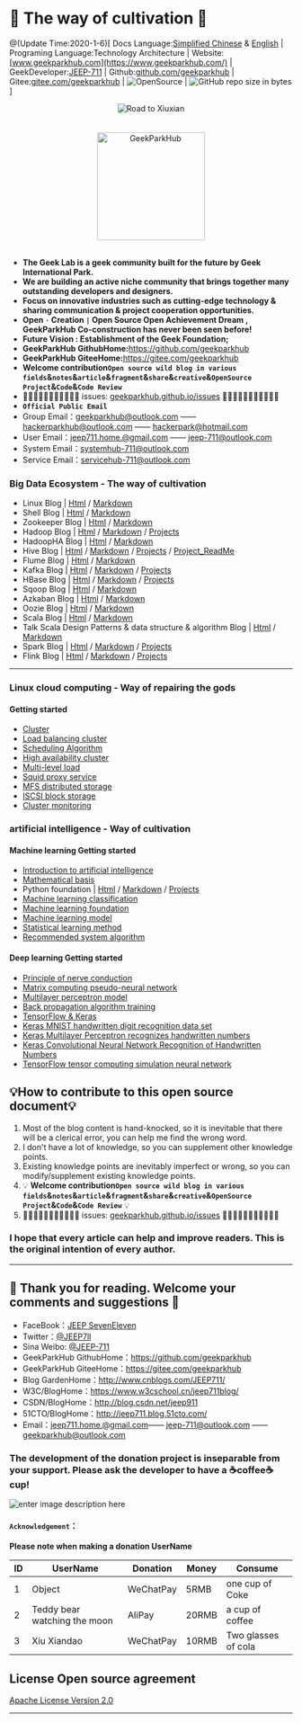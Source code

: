 # 🙈 The way of cultivation 🙈

@(Update Time:2020-1-6)[ Docs Language:[Simplified Chinese](https://github.com/geekparkhub/geekparkhub.github.io/blob/master/README_CN.md) & [English](https://github.com/geekparkhub/geekparkhub.github.io/blob/master/README.md) | Programing Language:Technology Architecture | Website:[www.geekparkhub.com](https://www.geekparkhub.com/) | GeekDeveloper:[JEEP-711](https://github.com/jeep711) | Github:[github.com/geekparkhub](https://github.com/geekparkhub) | Gitee:[gitee.com/geekparkhub](https://gitee.com/geekparkhub) | ![OpenSource](https://img.shields.io/badge/Open%20Source-%E2%9D%A4-brightgreen.svg) | ![GitHub repo size in bytes](https://img.shields.io/github/repo-size/geekparkhub/geekparkhub.github.io.svg) ]

<div align="center">
  <img src="https://raw.githubusercontent.com/geekparkhub/geekparkhub.github.io/master/technical_guide/assets/media/main/hello_world.jpg" alt="Road to Xiuxian" title="Road to Xiuxian">
<br><br><br>
<img src="https://www.geekparkhub.com/res/assets/main_corehub/media/photo/geek_logo/geek_logo.svg" width="192px" alt="GeekParkHub">
</div><br>

- **The Geek Lab is a geek community built for the future by Geek International Park.**
- **We are building an active niche community that brings together many outstanding developers and designers.**
- **Focus on innovative industries such as cutting-edge technology & sharing communication & project cooperation opportunities.**
- **Open `·` Creation `|` Open Source Open Achievement Dream , GeekParkHub Co-construction has never been seen before!**
- **Future Vision : Establishment of the Geek Foundation;**
- **GeekParkHub GithubHome:**<https://github.com/geekparkhub>
- **GeekParkHub GiteeHome:**<https://gitee.com/geekparkhub>
- **Welcome contribution`Open source wild blog in various fields`&`notes`&`article`&`fragment`&`share`&`creative`&`OpenSource Project`&`Code`&`Code Review`**
- 🙈🙈🙈🙈🙈🙈🙈🙈🙈🙈🙈 issues: [geekparkhub.github.io/issues](https://github.com/geekparkhub/geekparkhub.github.io/issues) 🙈🙈🙈🙈🙈🙈🙈🙈🙈🙈🙈
- **`Official Public Email`**
- Group Email：<geekparkhub@outlook.com> —— <hackerparkhub@outlook.com> —— <hackerpark@hotmail.com>
- User Email：<jeep711.home.@gmail.com> —— <jeep-711@outlook.com>
- System Email：<systemhub-711@outlook.com>
- Service Email：<servicehub-711@outlook.com>

### Big Data Ecosystem - The way of cultivation

* Linux Blog | [Html](https://geekparkhub.github.io/technical_guide/programing_language/bigdata/linux/linux.html) / [Markdown](https://github.com/geekparkhub/geekparkhub.github.io/blob/master/technical_guide/programing_language/bigdata/linux/%E5%A4%A7%E6%95%B0%E6%8D%AE%E7%94%9F%E6%80%81%E7%B3%BB%E7%BB%9F_%E4%BF%AE%E4%BB%99%E4%B9%8B%E9%81%93_Linux%20_Blog.md)
* Shell Blog | [Html](https://geekparkhub.github.io/technical_guide/programing_language/bigdata/shell/shell.html) / [Markdown](https://github.com/geekparkhub/geekparkhub.github.io/blob/master/technical_guide/programing_language/bigdata/shell/%E5%A4%A7%E6%95%B0%E6%8D%AE%E7%94%9F%E6%80%81%E7%B3%BB%E7%BB%9F_%E4%BF%AE%E4%BB%99%E4%B9%8B%E9%81%93_Shell_Blog.md)
* Zookeeper Blog | [Html](https://geekparkhub.github.io/technical_guide/programing_language/bigdata/zookeeper/zookeeper.html) / [Markdown](https://github.com/geekparkhub/geekparkhub.github.io/blob/master/technical_guide/programing_language/bigdata/zookeeper/%E5%A4%A7%E6%95%B0%E6%8D%AE%E7%94%9F%E6%80%81%E7%B3%BB%E7%BB%9F_%E4%BF%AE%E4%BB%99%E4%B9%8B%E9%81%93_Zookeeper_Blog.md)
* Hadoop Blog | [Html](https://geekparkhub.github.io/technical_guide/programing_language/bigdata/hadoop/hadoop.html) / [Markdown](https://github.com/geekparkhub/geekparkhub.github.io/blob/master/technical_guide/programing_language/bigdata/hadoop/%E5%A4%A7%E6%95%B0%E6%8D%AE%E7%94%9F%E6%80%81%E7%B3%BB%E7%BB%9F_%E4%BF%AE%E4%BB%99%E4%B9%8B%E9%81%93_Hadoop_Blog.md) / [Projects](https://github.com/geekparkhub/geekparkhub.github.io/tree/master/technical_guide/programing_language/bigdata/hadoop/hadoop_projects/)
* HadoopHA Blog | [Html](https://geekparkhub.github.io/technical_guide/programing_language/bigdata/ha/ha.html) / [Markdown](https://github.com/geekparkhub/geekparkhub.github.io/blob/master/technical_guide/programing_language/bigdata/ha/%E5%A4%A7%E6%95%B0%E6%8D%AE%E7%94%9F%E6%80%81%E7%B3%BB%E7%BB%9F_%E4%BF%AE%E4%BB%99%E4%B9%8B%E9%81%93_HA_Blog.md)
* Hive Blog | [Html](https://geekparkhub.github.io/technical_guide/programing_language/bigdata/hive/hive.html) / [Markdown](https://github.com/geekparkhub/geekparkhub.github.io/blob/master/technical_guide/programing_language/bigdata/hive/大数据生态系统_修仙之道_Hive_Blog.md) / [Projects](https://github.com/geekparkhub/geekparkhub.github.io/tree/master/technical_guide/programing_language/bigdata/hive/projects/PornhubAction) / [Project_ReadMe](https://geekparkhub.github.io/technical_guide/programing_language/bigdata/hive/projects/PornhubAction/readme.html)
* Flume Blog | [Html](https://geekparkhub.github.io/technical_guide/programing_language/bigdata/flume/flume.html) / [Markdown](https://github.com/geekparkhub/geekparkhub.github.io/blob/master/technical_guide/programing_language/bigdata/flume/%E5%A4%A7%E6%95%B0%E6%8D%AE%E7%94%9F%E6%80%81%E7%B3%BB%E7%BB%9F_%E4%BF%AE%E4%BB%99%E4%B9%8B%E9%81%93_Flume_Blog.md)
* Kafka Blog | [Html](https://geekparkhub.github.io/technical_guide/programing_language/bigdata/kafka/kafka.html) / [Markdown](https://github.com/geekparkhub/geekparkhub.github.io/blob/master/technical_guide/programing_language/bigdata/kafka/%E5%A4%A7%E6%95%B0%E6%8D%AE%E7%94%9F%E6%80%81%E7%B3%BB%E7%BB%9F_%E4%BF%AE%E4%BB%99%E4%B9%8B%E9%81%93_Kafka_Blog.md) / [Projects](https://github.com/geekparkhub/geekparkhub.github.io/tree/master/technical_guide/programing_language/bigdata/kafka/projects)
* HBase Blog | [Html](https://geekparkhub.github.io/technical_guide/programing_language/bigdata/hbase/hbase.html) / [Markdown](https://github.com/geekparkhub/geekparkhub.github.io/blob/master/technical_guide/programing_language/bigdata/hbase/%E5%A4%A7%E6%95%B0%E6%8D%AE%E7%94%9F%E6%80%81%E7%B3%BB%E7%BB%9F_%E4%BF%AE%E4%BB%99%E4%B9%8B%E9%81%93_HBase_Blog.md) / [Projects](https://github.com/geekparkhub/geekparkhub.github.io/tree/master/technical_guide/programing_language/bigdata/hbase/projects)
* Sqoop Blog | [Html](https://geekparkhub.github.io/technical_guide/programing_language/bigdata/sqoop/sqoop.html) / [Markdown](https://github.com/geekparkhub/geekparkhub.github.io/blob/master/technical_guide/programing_language/bigdata/sqoop/%E5%A4%A7%E6%95%B0%E6%8D%AE%E7%94%9F%E6%80%81%E7%B3%BB%E7%BB%9F_%E4%BF%AE%E4%BB%99%E4%B9%8B%E9%81%93_Sqoop_Blog.md)
* Azkaban Blog | [Html](https://geekparkhub.github.io/technical_guide/programing_language/bigdata/azkaban/azkaban.html) / [Markdown](https://github.com/geekparkhub/geekparkhub.github.io/blob/master/technical_guide/programing_language/bigdata/azkaban/%E5%A4%A7%E6%95%B0%E6%8D%AE%E7%94%9F%E6%80%81%E7%B3%BB%E7%BB%9F_%E4%BF%AE%E4%BB%99%E4%B9%8B%E9%81%93_Azkaban_Blog.md)
* Oozie Blog | [Html](https://geekparkhub.github.io/technical_guide/programing_language/bigdata/oozie/oozie.html) / [Markdown](https://github.com/geekparkhub/geekparkhub.github.io/blob/master/technical_guide/programing_language/bigdata/oozie/%E5%A4%A7%E6%95%B0%E6%8D%AE%E7%94%9F%E6%80%81%E7%B3%BB%E7%BB%9F_%E4%BF%AE%E4%BB%99%E4%B9%8B%E9%81%93_Oozie_Blog.md)
* Scala Blog | [Html](https://geekparkhub.github.io/technical_guide/programing_language/bigdata/scala/scala.html) / [Markdown](https://github.com/geekparkhub/geekparkhub.github.io/blob/master/technical_guide/programing_language/bigdata/scala/大数据Spark生态系统_修仙之道%20_Scala_Blog.md)
* Talk Scala Design Patterns & data structure & algorithm Blog | [Html](https://geekparkhub.github.io/technical_guide/programing_language/bigdata/scala/algorithm.html) / [Markdown](https://github.com/geekparkhub/geekparkhub.github.io/blob/master/technical_guide/programing_language/bigdata/scala/漫谈_Scala_设计模式_%26_数据结构_%26_算法.md)
* Spark Blog | [Html](https://geekparkhub.github.io/technical_guide/programing_language/bigdata/spark/spark.html) / [Markdown](https://github.com/geekparkhub/geekparkhub.github.io/blob/master/technical_guide/programing_language/bigdata/spark/大数据Spark生态系统_修仙之道_Spark_Blog.md) / [Projects](https://github.com/geekparkhub/geekparkhub.github.io/tree/master/technical_guide/programing_language/bigdata/spark/projects/spark_server)
* Flink Blog | [Html](https://geekparkhub.github.io/technical_guide/programing_language/bigdata/flink/flink.html) / [Markdown](https://github.com/geekparkhub/geekparkhub.github.io/blob/master/technical_guide/programing_language/bigdata/flink/%E5%A4%A7%E6%95%B0%E6%8D%AE%E7%94%9F%E6%80%81%E7%B3%BB%E7%BB%9F_%E4%BF%AE%E4%BB%99%E4%B9%8B%E9%81%93_Flink_Blog.md) / [Projects](https://github.com/geekparkhub/geekparkhub.github.io/tree/master/technical_guide/programing_language/bigdata/flink/projects/flink_server)
***

### Linux cloud computing - Way of repairing the gods
#### Getting started
* [Cluster]()
* [Load balancing cluster]()
* [Scheduling Algorithm]()
* [High availability cluster]()
* [Multi-level load]()
* [Squid proxy service]()
* [MFS distributed storage]()
* [ISCSI block storage]()
* [Cluster monitoring]()

### artificial intelligence - Way of cultivation
#### Machine learning Getting started
* [Introduction to artificial intelligence]()
* [Mathematical basis]()
* Python foundation |  [Html](https://geekparkhub.github.io/technical_guide/programing_language/python/opening/python_opening_blog.html) / [Markdown](https://github.com/geekparkhub/geekparkhub.github.io/blob/master/technical_guide/programing_language/python/opening/python_opening_blog.md) / [Projects](https://github.com/geekparkhub/geekparkhub.github.io/tree/master/technical_guide/programing_language/python/opening/projects)
* [Machine learning classification]()
* [Machine learning foundation]()
* [Machine learning model]()
* [Statistical learning method]()
* [Recommended system algorithm]()

#### Deep learning Getting started
* [Principle of nerve conduction]()
* [Matrix computing pseudo-neural network]()
* [Multilayer perceptron model]()
* [Back propagation algorithm training]()
* [TensorFlow & Keras]()
* [Keras MNIST handwritten digit recognition data set]()
* [Keras Multilayer Perceptron recognizes handwritten numbers]()
* [Keras Convolutional Neural Network Recognition of Handwritten Numbers]()
* [TensorFlow tensor computing simulation neural network]()


## 💡How to contribute to this open source document💡

1. Most of the blog content is hand-knocked, so it is inevitable that there will be a clerical error, you can help me find the wrong word.
2. I don't have a lot of knowledge, so you can supplement other knowledge points.
3. Existing knowledge points are inevitably imperfect or wrong, so you can modify/supplement existing knowledge points.
4. 💡 **Welcome contribution`Open source wild blog in various fields`&`notes`&`article`&`fragment`&`share`&`creative`&`OpenSource Project`&`Code`&`Code Review`** 💡
5. 🙈🙈🙈🙈🙈🙈🙈🙈🙈🙈🙈 issues: [geekparkhub.github.io/issues](https://github.com/geekparkhub/geekparkhub.github.io/issues) 🙈🙈🙈🙈🙈🙈🙈🙈🙈🙈🙈

### I hope that every article can help and improve readers. This is the original intention of every author.                          


-----


## 💌 Thank you for reading. Welcome your comments and suggestions 💌

- FaceBook：[JEEP SevenEleven](https://www.facebook.com/profile.php?id=100018099483403)
- Twitter：[@JEEP7ll](https://twitter.com/JEEP7ll)
- Sina Weibo: [@JEEP-711](https://weibo.com/JEEP511)
- GeekParkHub GithubHome：<https://github.com/geekparkhub>
- GeekParkHub GiteeHome：<https://gitee.com/geekparkhub>
- Blog GardenHome：<http://www.cnblogs.com/JEEP711/>
- W3C/BlogHome：<https://www.w3cschool.cn/jeep711blog/>
- CSDN/BlogHome：<http://blog.csdn.net/jeep911>
- 51CTO/BlogHome：<http://jeep711.blog.51cto.com/>
- Email：<jeep711.home.@gmail.com>—— <jeep-711@outlook.com> —— <geekparkhub@outlook.com>


### The development of the donation project is inseparable from your support. Please ask the developer to have a ☕coffee☕ cup!
![enter image description here](https://www.geekparkhub.com/docs/images/pay.jpg)

#### `Acknowledgement`：
**Please note when making a donation UserName**

 ID| UserName | Donation | Money | Consume |
----|------|----|----|----|
1 | Object | WeChatPay |  5RMB | one cup of Coke | 
2| Teddy bear watching the moon  | AliPay |  20RMB  | a cup of coffee |
3| Xiu Xiandao  | WeChatPay |  10RMB | Two glasses of cola |


## License Open source agreement
[Apache License Version 2.0](https://github.com/geekparkhub/geekparkhub.github.io/blob/master/LICENSE)

---------

